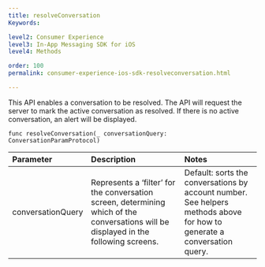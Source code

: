 ```yaml
---
title: resolveConversation
Keywords:

level2: Consumer Experience
level3: In-App Messaging SDK for iOS
level4: Methods

order: 100
permalink: consumer-experience-ios-sdk-resolveconversation.html

---
```


This API enables a conversation to be resolved. The API will request the server to mark the active conversation as resolved. If there is no active conversation, an alert will be displayed. 

`func resolveConversation(_ conversationQuery: ConversationParamProtocol)`


| Parameter | Description | Notes |
| :--- | :--- | :--- |
| conversationQuery | Represents a ‘filter’ for the conversation screen, determining which of the conversations will be displayed in the following screens. | Default: sorts the conversations by account number. <br> See helpers methods above for how to generate a conversation query. |